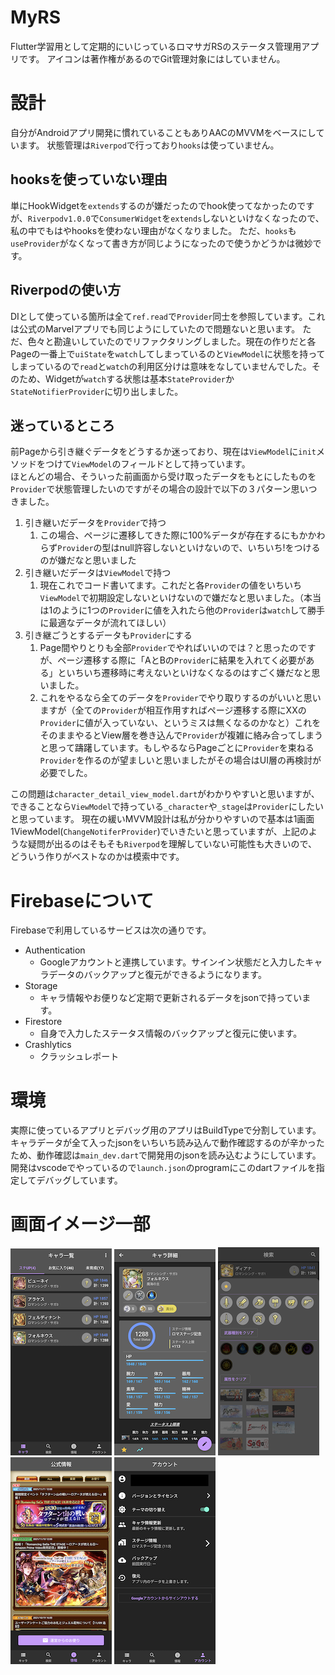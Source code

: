 # MyRS
Flutter学習用として定期的にいじっているロマサガRSのステータス管理用アプリです。
アイコンは著作権があるのでGit管理対象にはしていません。

# 設計
自分がAndroidアプリ開発に慣れていることもありAACのMVVMをベースにしています。
状態管理は`Riverpod`で行っており`hooks`は使っていません。

## hooksを使っていない理由
単にHookWidgetを`extends`するのが嫌だったのでhook使ってなかったのですが、`Riverpodv1.0.0`で`ConsumerWidget`を`extends`しないといけなくなったので、私の中でもはやhooksを使わない理由がなくなりました。
ただ、`hooks`も`useProvider`がなくなって書き方が同じようになったので使うかどうかは微妙です。

## Riverpodの使い方
DIとして使っている箇所は全て`ref.read`で`Provider`同士を参照しています。これは公式のMarvelアプリでも同じようにしていたので問題ないと思います。
ただ、色々と勘違いしていたのでリファクタリングしました。現在の作りだと各Pageの一番上で`uiState`を`watch`してしまっているのと`ViewModel`に状態を持ってしまっているので`read`と`watch`の利用区分けは意味をなしていませんでした。そのため、Widgetが`watch`する状態は基本`StateProvider`か`StateNotifierProvider`に切り出しました。  

## 迷っているところ
前Pageから引き継ぐデータをどうするか迷っており、現在は`ViewModel`に`init`メソッドをつけて`ViewModel`のフィールドとして持っています。  
ほとんどの場合、そういった前画面から受け取ったデータをもとにしたものを`Provider`で状態管理したいのですがその場合の設計で以下の３パターン思いつきました。
1. 引き継いだデータを`Provider`で持つ
   1. この場合、ページに遷移してきた際に100%データが存在するにもかかわらず`Provider`の型はnull許容しないといけないので、いちいち!をつけるのが嫌だなと思いました
2. 引き継いだデータは`ViewModel`で持つ
   1. 現在これでコード書いてます。これだと各`Provider`の値をいちいち`ViewModel`で初期設定しないといけないので嫌だなと思いました。（本当は1のように1つの`Provider`に値を入れたら他の`Provider`は`watch`して勝手に最適なデータが流れてほしい）
3. 引き継ごうとするデータも`Provider`にする
   1. Page間やりとりも全部`Provider`でやればいいのでは？と思ったのですが、ページ遷移する際に「AとBの`Provider`に結果を入れてく必要がある」といちいち遷移時に考えないといけなくなるのはすごく嫌だなと思いました。
   2. これをやるなら全てのデータを`Provider`でやり取りするのがいいと思いますが（全ての`Provider`が相互作用すればページ遷移する際にXXの`Provider`に値が入っていない、というミスは無くなるのかなと）これをそのままやるとView層を巻き込んで`Provider`が複雑に絡み合ってしまうと思って躊躇しています。もしやるならPageごとに`Provider`を束ねる`Provider`を作るのが望ましいと思いましたがその場合はUI層の再検討が必要でした。

この問題は`character_detail_view_model.dart`がわかりやすいと思いますが、できることなら`ViewModel`で持っている`_character`や`_stage`は`Provider`にしたいと思っています。
現在の緩いMVVM設計は私が分かりやすいので基本は1画面1ViewModel(`ChangeNotiferProvider`)でいきたいと思っていますが、上記のような疑問が出るのはそもそも`Riverpod`を理解していない可能性も大きいので、どういう作りがベストなのかは模索中です。  

# Firebaseについて
Firebaseで利用しているサービスは次の通りです。
  - Authentication
    - Googleアカウントと連携しています。サインイン状態だと入力したキャラデータのバックアップと復元ができるようになります。
  - Storage
    - キャラ情報やお便りなど定期で更新されるデータをjsonで持っています。
  - Firestore
    - 自身で入力したステータス情報のバックアップと復元に使います。
  - Crashlytics
    - クラッシュレポート
# 環境
実際に使っているアプリとデバッグ用のアプリはBuildTypeで分割しています。
キャラデータが全て入ったjsonをいちいち読み込んで動作確認するのが辛かったため、動作確認は`main_dev.dart`で開発用のjsonを読み込むようにしています。
開発はvscodeでやっているので`launch.json`のprogramにこのdartファイルを指定してデバッグしています。

# 画面イメージ一部
![01](/images/01_char_list.png)
![02](/images/02_char_detail.png)
![03](images/03_search.png)
![04](images/04_info.png)
![05](images/05_account.png)
